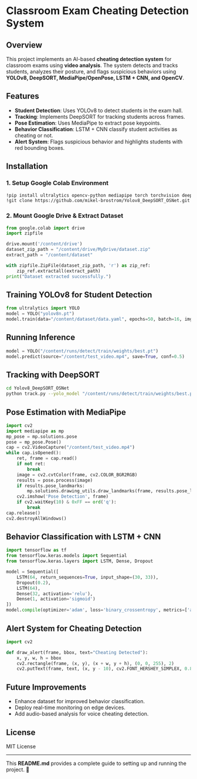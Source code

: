 # Classroom Exam Cheating Detection System

## Overview
This project implements an AI-based **cheating detection system** for classroom exams using **video analysis**. The system detects and tracks students, analyzes their posture, and flags suspicious behaviors using **YOLOv8, DeepSORT, MediaPipe/OpenPose, LSTM + CNN, and OpenCV**.

## Features
- **Student Detection**: Uses YOLOv8 to detect students in the exam hall.
- **Tracking**: Implements DeepSORT for tracking students across frames.
- **Pose Estimation**: Uses MediaPipe to extract pose keypoints.
- **Behavior Classification**: LSTM + CNN classify student activities as cheating or not.
- **Alert System**: Flags suspicious behavior and highlights students with red bounding boxes.

## Installation
### 1. Setup Google Colab Environment
```bash
!pip install ultralytics opencv-python mediapipe torch torchvision deep-sort-realtime
!git clone https://github.com/mikel-brostrom/Yolov8_DeepSORT_OSNet.git
```

### 2. Mount Google Drive & Extract Dataset
```python
from google.colab import drive
import zipfile

drive.mount('/content/drive')
dataset_zip_path = "/content/drive/MyDrive/dataset.zip"
extract_path = "/content/dataset"

with zipfile.ZipFile(dataset_zip_path, 'r') as zip_ref:
    zip_ref.extractall(extract_path)
print("Dataset extracted successfully.")
```

## Training YOLOv8 for Student Detection
```python
from ultralytics import YOLO
model = YOLO("yolov8n.pt")
model.train(data="/content/dataset/data.yaml", epochs=50, batch=16, imgsz=640)
```

## Running Inference
```python
model = YOLO("/content/runs/detect/train/weights/best.pt")
model.predict(source="/content/test_video.mp4", save=True, conf=0.5)
```

## Tracking with DeepSORT
```bash
cd Yolov8_DeepSORT_OSNet
python track.py --yolo_model "/content/runs/detect/train/weights/best.pt" --source "/content/test_video.mp4" --output "/content/output.mp4"
```

## Pose Estimation with MediaPipe
```python
import cv2
import mediapipe as mp
mp_pose = mp.solutions.pose
pose = mp_pose.Pose()
cap = cv2.VideoCapture("/content/test_video.mp4")
while cap.isOpened():
    ret, frame = cap.read()
    if not ret:
        break
    image = cv2.cvtColor(frame, cv2.COLOR_BGR2RGB)
    results = pose.process(image)
    if results.pose_landmarks:
        mp.solutions.drawing_utils.draw_landmarks(frame, results.pose_landmarks, mp_pose.POSE_CONNECTIONS)
    cv2.imshow('Pose Detection', frame)
    if cv2.waitKey(10) & 0xFF == ord('q'):
        break
cap.release()
cv2.destroyAllWindows()
```

## Behavior Classification with LSTM + CNN
```python
import tensorflow as tf
from tensorflow.keras.models import Sequential
from tensorflow.keras.layers import LSTM, Dense, Dropout

model = Sequential([
    LSTM(64, return_sequences=True, input_shape=(30, 33)),
    Dropout(0.2),
    LSTM(64),
    Dense(32, activation='relu'),
    Dense(1, activation='sigmoid')
])
model.compile(optimizer='adam', loss='binary_crossentropy', metrics=['accuracy'])
```

## Alert System for Cheating Detection
```python
import cv2

def draw_alert(frame, bbox, text="Cheating Detected"):
    x, y, w, h = bbox
    cv2.rectangle(frame, (x, y), (x + w, y + h), (0, 0, 255), 2)
    cv2.putText(frame, text, (x, y - 10), cv2.FONT_HERSHEY_SIMPLEX, 0.8, (0, 0, 255), 2)
```

## Future Improvements
- Enhance dataset for improved behavior classification.
- Deploy real-time monitoring on edge devices.
- Add audio-based analysis for voice cheating detection.

## License
MIT License

---
This **README.md** provides a complete guide to setting up and running the project. 🚀

